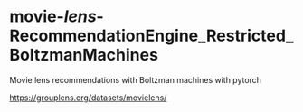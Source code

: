 # movie-_lens_-RecommendationEngine_Restricted_BoltzmanMachines
Movie lens recommendations with Boltzman machines with pytorch


https://grouplens.org/datasets/movielens/
